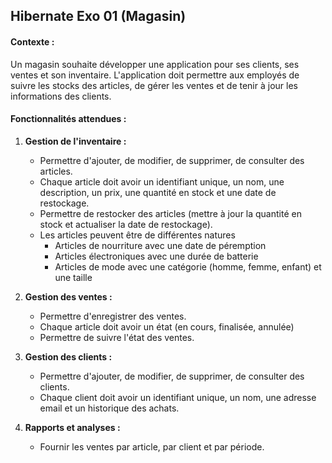 ## Hibernate Exo 01 (Magasin)
 
#### Contexte :
Un magasin souhaite développer une application pour ses clients, ses ventes et son inventaire. 
L'application doit permettre aux employés de suivre les stocks des articles, de gérer les ventes et de tenir à jour les informations des clients.
 
#### Fonctionnalités attendues :
1. **Gestion de l'inventaire :**
   - Permettre d'ajouter, de modifier, de supprimer, de consulter des articles.
   - Chaque article doit avoir un identifiant unique, un nom, une description, un prix, une quantité en stock et une date de restockage.
   - Permettre de restocker des articles (mettre à jour la quantité en stock et actualiser la date de restockage).
   - Les articles peuvent être de différentes natures 
     - Articles de nourriture avec une date de péremption
     - Articles électroniques avec une durée de batterie
     - Articles de mode avec une catégorie (homme, femme, enfant) et une taille
 
2. **Gestion des ventes :**
   - Permettre d'enregistrer des ventes.
   - Chaque article doit avoir un état (en cours, finalisée, annulée)
   - Permettre de suivre l'état des ventes.
 
3. **Gestion des clients :**
   - Permettre d'ajouter, de modifier, de supprimer, de consulter des clients.
   - Chaque client doit avoir un identifiant unique, un nom, une adresse email et un historique des achats.
 
4. **Rapports et analyses :**
   - Fournir les ventes par article, par client et par période.
